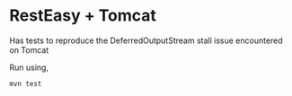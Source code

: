 # RestEasy + Tomcat

Has tests to reproduce the DeferredOutputStream stall issue encountered on Tomcat

Run using,
```
mvn test 
```

